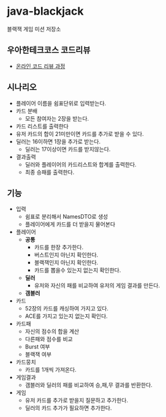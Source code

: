 # java-blackjack
블랙잭 게임 미션 저장소

## 우아한테크코스 코드리뷰
* [온라인 코드 리뷰 과정](https://github.com/woowacourse/woowacourse-docs/blob/master/maincourse/README.md)





## 시나리오

- 플레이어 이름을 쉼표단위로 입력받는다.
- 카드 분배
  - 모든 참여자는 2장을 받는다.
- 카드 리스트를 출력한다
- 유저 카드의 합이 21미만이면 카드를 추가로 받을 수 있다.
- 딜러는 16이하면 1장을 추가로 받는다.
  - 딜러는 17이상이면 카드를 받지않는다.
- 결과출력
  - 딜러와 플레이어의 카드리스트와 합계를 출력한다.
  - 최종 승패를 출력한다.



## 기능

- 입력
  - 쉼표로 분리해서 NamesDTO로 생성
  - 플레이어에게 카드를 더 받을지 물어본다
- 플레이어
  - **공통**
    - 카드를 한장 추가한다.
    - 버스트인지 아닌지 확인한다.
    - 블랙잭인지 아닌지 확인한다.
    - 카드를 뽑을수 있는지 없는지 확인한다.
  - **딜러**
    - 유저와 자신의 패를 비교하여 유저의 게임 결과를 만든다.
  - **갬블러**
- 카드
  - 52장의 카드를 캐싱하여 가지고 있다.
  - ACE를 가지고 있는지 없는지 확인다.
- 카드패 
  - 자신의 점수의 합을 계산
  - 다른패와 점수를 비교
  - Burst 여부
  - 블랙잭 여부
- 카드뭉치
  - 카드를 1개씩 가져온다.
- 게임결과
  - 갬블러와 딜러의 패를 비교하여 승,패,무 결과를 반환한다.
- 게임
  - 유저 카드를 추가로 받을지 질문하고 추가한다.
  - 딜러의 카드 추가가 필요하면 추가한다.

